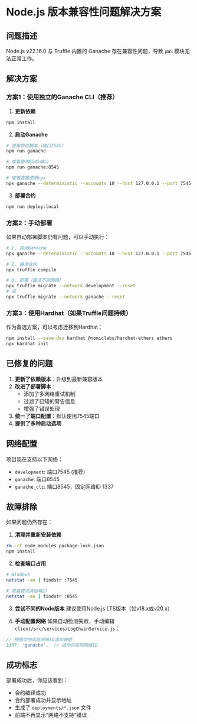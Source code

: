 # Node.js 版本兼容性问题解决方案

## 问题描述
Node.js v22.16.0 与 Truffle 内置的 Ganache 存在兼容性问题，导致 `µWS` 模块无法正常工作。

## 解决方案

### 方案1：使用独立的Ganache CLI（推荐）

1. **更新依赖**
```bash
npm install
```

2. **启动Ganache**
```bash
# 使用项目脚本（端口7545）
npm run ganache

# 或者使用8545端口
npm run ganache:8545

# 或者直接使用npx
npx ganache --deterministic --accounts 10 --host 127.0.0.1 --port 7545
```

3. **部署合约**
```bash
npm run deploy:local
```

### 方案2：手动部署

如果自动部署脚本仍有问题，可以手动执行：

```bash
# 1. 启动Ganache
npx ganache --deterministic --accounts 10 --host 127.0.0.1 --port 7545

# 2. 编译合约
npx truffle compile

# 3. 部署（尝试不同网络）
npx truffle migrate --network development --reset
# 或
npx truffle migrate --network ganache --reset
```

### 方案3：使用Hardhat（如果Truffle问题持续）

作为备选方案，可以考虑迁移到Hardhat：

```bash
npm install --save-dev hardhat @nomiclabs/hardhat-ethers ethers
npx hardhat init
```

## 已修复的问题

1. **更新了依赖版本**：升级到最新兼容版本
2. **改进了部署脚本**：
   - 添加了多网络重试机制
   - 过滤了已知的警告信息
   - 增强了错误处理
3. **统一了端口配置**：默认使用7545端口
4. **提供了多种启动选项**

## 网络配置

项目现在支持以下网络：
- `development`: 端口7545 (推荐)
- `ganache`: 端口8545
- `ganache_cli`: 端口8545，固定网络ID 1337

## 故障排除

如果问题仍然存在：

1. **清理并重新安装依赖**
```bash
rm -rf node_modules package-lock.json
npm install
```

2. **检查端口占用**
```bash
# Windows
netstat -an | findstr :7545

# 或者尝试其他端口
netstat -an | findstr :8545
```

3. **尝试不同的Node版本**
建议使用Node.js LTS版本（如v18.x或v20.x）

4. **手动配置网络**
如果自动检测失败，手动编辑 `client/src/services/LogChainService.js`：
```javascript
// 根据你的实际网络ID添加映射
1337: 'ganache',  // 或你的实际网络ID
```

## 成功标志

部署成功后，你应该看到：
- 合约编译成功
- 合约部署成功并显示地址
- 生成了 `deployments/*.json` 文件
- 前端不再显示"网络不支持"错误